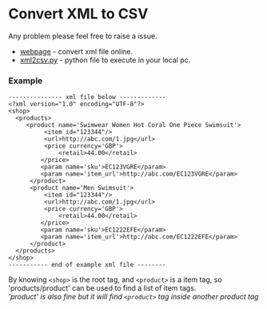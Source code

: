 # Convert XML to CSV
Any problem please feel free to raise a issue.

* [webpage](https://fcharmy.github.io/xml2csv/) - convert xml file online.
* [xml2csv.py](https://github.com/fcharmy/xml2csv/blob/master/python/xml2csv.py) - python file to execute in your local pc.

### Example

    --------------- xml file below -------------
    <?xml version="1.0" encoding="UTF-8"?>
    <shop>
      <products>
         <product name='Swimwear Women Hot Coral One Piece Swimsuit'>
              <item id="123344"/>
              <url>http://abc.com/1.jpg</url>
              <price currency='GBP'>
                  <retail>44.00</retail>
             </price>
             <param name='sku'>EC123VGRE</param>
             <param name='item_url'>http://abc.com/EC123VGRE</param>
          </product>
          <product name='Men Swimsuit'>
              <item id="123344"/>
              <url>http://abc.com/1.jpg</url>
              <price currency='GBP'>
                  <retail>44.00</retail>
             </price>
             <param name='sku'>EC1222EFE</param>
             <param name='item_url'>http://abc.com/EC1222EFE</param>
          </product>
      </products>
    </shop>
    ----------- end of example xml file --------

By knowing `<shop>` is the root tag, and `<product>` is a item tag, so 'products/product' can be used to find a list of item tags.  
*'product' is also fine but it will find `<product>` tag inside another product tag*
